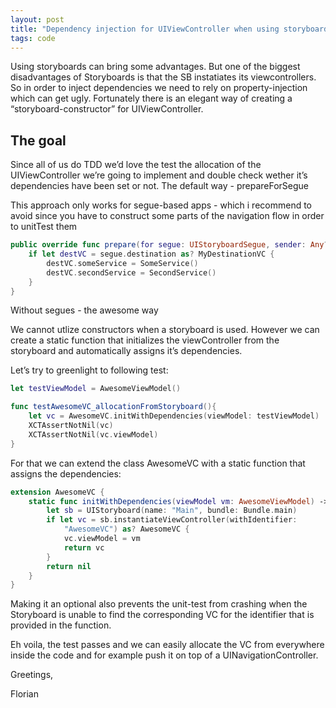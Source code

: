 ```yaml
---
layout: post
title: "Dependency injection for UIViewController when using storyboards"
tags: code
---
```


Using storyboards can bring some advantages. But one of the biggest disadvantages of Storyboards is that the SB instatiates its viewcontrollers. So in order to inject dependencies we need to rely on property-injection which can get ugly. Fortunately there is an elegant way of creating a “storyboard-constructor” for UIViewController.

## The goal

Since all of us do TDD we’d love the test the allocation of the UIViewController we’re going to implement and double check wether it’s dependencies have been set or not.
The default way - prepareForSegue

This approach only works for segue-based apps - which i recommend to avoid since you have to construct some parts of the navigation flow in order to unitTest them

```swift
public override func prepare(for segue: UIStoryboardSegue, sender: Any?) {
    if let destVC = segue.destination as? MyDestinationVC {
        destVC.someService = SomeService()
        destVC.secondService = SecondService()
    }
}
```

Without segues - the awesome way

We cannot utlize constructors when a storyboard is used. However we can create a static function that initializes the viewController from the storyboard and automatically assigns it’s dependencies.

Let’s try to greenlight to following test:

```swift
let testViewModel = AwesomeViewModel()

func testAwesomeVC_allocationFromStoryboard(){
    let vc = AwesomeVC.initWithDependencies(viewModel: testViewModel)
    XCTAssertNotNil(vc)
    XCTAssertNotNil(vc.viewModel)
}
```

For that we can extend the class AwesomeVC with a static function that assigns the dependencies:

```swift
extension AwesomeVC {
    static func initWithDependencies(viewModel vm: AwesomeViewModel) -> AwesomeVC? {
        let sb = UIStoryboard(name: "Main", bundle: Bundle.main)
        if let vc = sb.instantiateViewController(withIdentifier:
            "AwesomeVC") as? AwesomeVC {
            vc.viewModel = vm
            return vc
        }
        return nil
    }
}
```

Making it an optional also prevents the unit-test from crashing when the Storyboard is unable to find the corresponding VC for the identifier that is provided in the function.

Eh voila, the test passes and we can easily allocate the VC from everywhere inside the code and for example push it on top of a UINavigationController.

Greetings,

Florian
